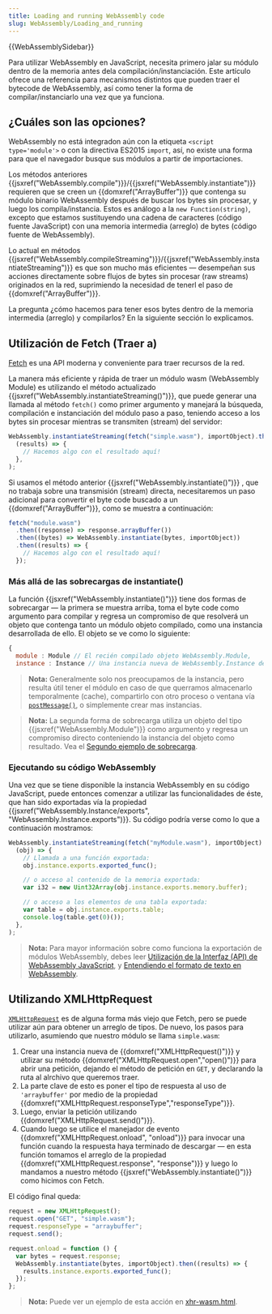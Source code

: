 ```yaml
---
title: Loading and running WebAssembly code
slug: WebAssembly/Loading_and_running
---
```


{{WebAssemblySidebar}}

Para utilizar WebAssembly en JavaScript, necesita primero jalar su módulo dentro de la memoria antes dela compilación/instanciación. Este artículo ofrece una referencia para mecanismos distintos que pueden traer el bytecode de WebAssembly, así como tener la forma de compilar/instanciarlo una vez que ya funciona.

## ¿Cuáles son las opciones?

WebAssembly no está integradon aún con la etiqueta `<script type='module'>` o con la directiva ES2015 `import`, así, no existe una forma para que el navegador busque sus módulos a partir de importaciones.

Los métodos anteriores {{jsxref("WebAssembly.compile")}}/{{jsxref("WebAssembly.instantiate")}} requieren que se creen un {{domxref("ArrayBuffer")}} que contenga su módulo binario WebAssembly después de buscar los bytes sin procesar, y luego los compila/instancia. Estos es análogo a la `new Function(string)`, excepto que estamos sustituyendo una cadena de caracteres (código fuente JavaScript) con una memoria intermedia (arreglo) de bytes (código fuente de WebAssembly).

Lo actual en métodos {{jsxref("WebAssembly.compileStreaming")}}/{{jsxref("WebAssembly.instantiateStreaming")}} es que son mucho más eficientes — desempeñan sus acciones directamente sobre flujos de bytes sin procesar (raw streams) originados en la red, suprimiendo la necesidad de tenerl el paso de {{domxref("ArrayBuffer")}}.

La pregunta ¿cómo hacemos para tener esos bytes dentro de la memoria intermedia (arreglo) y compilarlos? En la siguiente sección lo explicamos.

## Utilización de Fetch (Traer a)

[Fetch](/es/docs/Web/API/Fetch_API) es una API moderna y conveniente para traer recursos de la red.

La manera más eficiente y rápida de traer un módulo wasm (WebAssembly Module) es utilizando el método actualizado {{jsxref("WebAssembly.instantiateStreaming()")}}, que puede generar una llamada al método `fetch()` como primer argumento y manejará la búsqueda, compilación e instanciación del módulo paso a paso, teniendo acceso a los bytes sin procesar mientras se transmiten (stream) del servidor:

```js
WebAssembly.instantiateStreaming(fetch("simple.wasm"), importObject).then(
  (results) => {
    // Hacemos algo con el resultado aquí!
  },
);
```

Si usamos el método anterior {{jsxref("WebAssembly.instantiate()")}} , que no trabaja sobre una transmisión (stream) directa, necesitaremos un paso adicional para convertir el byte code buscado a un {{domxref("ArrayBuffer")}}, como se muestra a continuación:

```js
fetch("module.wasm")
  .then((response) => response.arrayBuffer())
  .then((bytes) => WebAssembly.instantiate(bytes, importObject))
  .then((results) => {
    // Hacemos algo con el resultado aquí!
  });
```

### Más allá de las sobrecargas de instantiate()

La función {{jsxref("WebAssembly.instantiate()")}} tiene dos formas de sobrecargar — la primera se muestra arriba, toma el byte code como argumento para compilar y regresa un compromiso de que resolverá un objeto que contenga tanto un módulo objeto compilado, como una instancia desarrollada de ello. El objeto se ve como lo siguiente:

```js
{
  module : Module // El recién compilado objeto WebAssembly.Module,
  instance : Instance // Una instancia nueva de WebAssembly.Instance del módulo}
```

> **Nota:** Generalmente solo nos preocupamos de la instancia, pero resulta útil tener el módulo en caso de que querramos almacenarlo temporalmente (cache), compartirlo con otro proceso o ventana vía [`postMessage()`](/es/docs/Web/API/MessagePort/postMessage), o simplemente crear mas instancias.

> **Nota:** La segunda forma de sobrecarga utiliza un objeto del tipo {{jsxref("WebAssembly.Module")}} como argumento y regresa un compromiso directo conteniendo la instancia del objeto como resultado. Vea el [Segundo ejemplo de sobrecarga](/es/docs/Web/JavaScript/Reference/Global_Objects/WebAssembly/instantiate#Second_overload_example).

### Ejecutando su código WebAssembly

Una vez que se tiene disponible la instancia WebAssembly en su código JavaScript, puede entonces comenzar a utilizar las funcionalidades de éste, que han sido exportadas vía la propiedad {{jsxref("WebAssembly.Instance/exports", "WebAssembly.Instance.exports")}}. Su código podría verse como lo que a continuación mostramos:

```js
WebAssembly.instantiateStreaming(fetch("myModule.wasm"), importObject).then(
  (obj) => {
    // Llamada a una función exportada:
    obj.instance.exports.exported_func();

    // o acceso al contenido de la memoria exportada:
    var i32 = new Uint32Array(obj.instance.exports.memory.buffer);

    // o acceso a los elementos de una tabla exportada:
    var table = obj.instance.exports.table;
    console.log(table.get(0)());
  },
);
```

> **Nota:** Para mayor información sobre como funciona la exportación de módulos WebAssembly, debes leer [Utilización de la Interfaz (API) de WebAssembly JavaScript](/es/docs/WebAssembly/Using_the_JavaScript_API), y [Entendiendo el formato de texto en WebAssembly](/es/docs/WebAssembly/Understanding_the_text_format).

## Utilizando XMLHttpRequest

[`XMLHttpRequest`](/es/docs/Web/API/XMLHttpRequest) es de alguna forma más viejo que Fetch, pero se puede utilizar aún para obtener un arreglo de tipos. De nuevo, los pasos para utilizarlo, asumiendo que nuestro módulo se llama `simple.wasm`:

1. Crear una instancia nueva de {{domxref("XMLHttpRequest()")}} y utilizar su método {{domxref("XMLHttpRequest.open","open()")}} para abrir una petición, dejando el método de petición en `GET`, y declarando la ruta al alrchivo que queremos traer.
2. La parte clave de esto es poner el tipo de respuesta al uso de `'arraybuffer'` por medio de la propiedad {{domxref("XMLHttpRequest.responseType","responseType")}}.
3. Luego, enviar la petición utilizando {{domxref("XMLHttpRequest.send()")}}.
4. Cuando luego se utilice el manejador de evento {{domxref("XMLHttpRequest.onload", "onload")}} para invocar una función cuando la respuesta haya terminado de descargar — en esta función tomamos el arreglo de la propiedad {{domxref("XMLHttpRequest.response", "response")}} y luego lo mandamos a nuestro método {{jsxref("WebAssembly.instantiate()")}} como hicimos con Fetch.

El código final queda:

```js
request = new XMLHttpRequest();
request.open("GET", "simple.wasm");
request.responseType = "arraybuffer";
request.send();

request.onload = function () {
  var bytes = request.response;
  WebAssembly.instantiate(bytes, importObject).then((results) => {
    results.instance.exports.exported_func();
  });
};
```

> **Nota:** Puede ver un ejemplo de esta acción en [xhr-wasm.html](https://mdn.github.io/webassembly-examples/js-api-examples/xhr-wasm.html).
